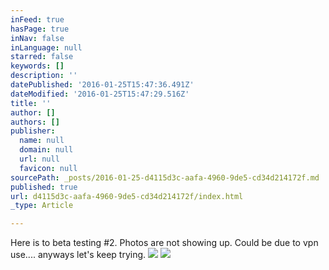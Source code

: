 ```yaml
---
inFeed: true
hasPage: true
inNav: false
inLanguage: null
starred: false
keywords: []
description: ''
datePublished: '2016-01-25T15:47:36.491Z'
dateModified: '2016-01-25T15:47:29.516Z'
title: ''
author: []
authors: []
publisher:
  name: null
  domain: null
  url: null
  favicon: null
sourcePath: _posts/2016-01-25-d4115d3c-aafa-4960-9de5-cd34d214172f.md
published: true
url: d4115d3c-aafa-4960-9de5-cd34d214172f/index.html
_type: Article

---
```

Here is to beta testing \#2\. Photos are not showing up. Could be due to vpn use.... anyways let's keep trying.
![](https://the-grid-user-content.s3-us-west-2.amazonaws.com/ed66b6e6-ea85-4fca-b590-24f703f852a9.jpg)
![](https://the-grid-user-content.s3-us-west-2.amazonaws.com/51e805ad-189d-42ec-a5e9-5fbd94251f0f.jpg)